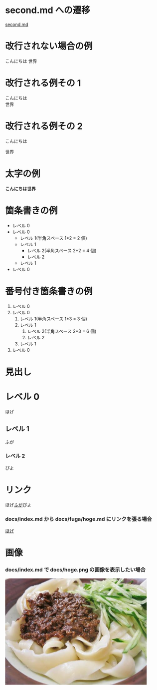 # second.md への遷移

[second.md](second.md)

# 改行されない場合の例

こんにちは
世界

# 改行される例その 1

こんにちは  
世界

# 改行される例その 2

こんにちは

世界

# 太字の例

**こんにちは世界**

# 箇条書きの例

- レベル 0
- レベル 0
  - レベル 1(半角スペース 1\*2 = 2 個)
  - レベル 1
    - レベル 2(半角スペース 2\*2 = 4 個)
    - レベル 2
  - レベル 1
- レベル 0

# 番号付き箇条書きの例

1. レベル 0
1. レベル 0
   1. レベル 1(半角スペース 1\*3 = 3 個)
   1. レベル 1
      1. レベル 2(半角スペース 2\*3 = 6 個)
      1. レベル 2
   1. レベル 1
1. レベル 0

# 見出し

# レベル 0

ほげ

## レベル 1

ふが

### レベル 2

ぴよ

# リンク

ほげ[ふが](https:/github.com/)ぴよ

### docs/index.md から docs/fuga/hoge.md にリンクを張る場合

[ほげ](./fuga/hoge.md)

# 画像

### docs/index.md で docs/hoge.png の画像を表示したい場合

![ほげ](img/jaja.jpeg)
